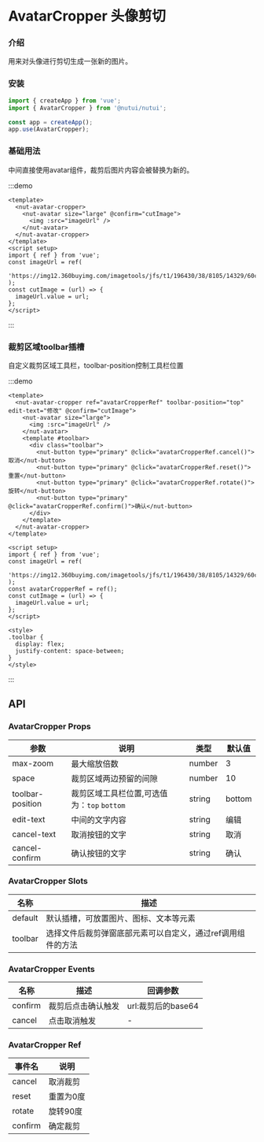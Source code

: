 # AvatarCropper 头像剪切

### 介绍

用来对头像进行剪切生成一张新的图片。

### 安装

```js
import { createApp } from 'vue';
import { AvatarCropper } from '@nutui/nutui';

const app = createApp();
app.use(AvatarCropper);
```

### 基础用法

中间直接使用avatar组件，裁剪后图片内容会被替换为新的。

:::demo

```vue
<template>
  <nut-avatar-cropper>
    <nut-avatar size="large" @confirm="cutImage">
      <img :src="imageUrl" />
    </nut-avatar>
  </nut-avatar-cropper>
</template>
<script setup>
import { ref } from 'vue';
const imageUrl = ref(
  'https://img12.360buyimg.com/imagetools/jfs/t1/196430/38/8105/14329/60c806a4Ed506298a/e6de9fb7b8490f38.png'
);
const cutImage = (url) => {
  imageUrl.value = url;
};
</script>
```

:::

### 裁剪区域toolbar插槽

自定义裁剪区域工具栏，toolbar-position控制工具栏位置

:::demo

```vue
<template>
  <nut-avatar-cropper ref="avatarCropperRef" toolbar-position="top" edit-text="修改" @confirm="cutImage">
    <nut-avatar size="large">
      <img :src="imageUrl" />
    </nut-avatar>
    <template #toolbar>
      <div class="toolbar">
        <nut-button type="primary" @click="avatarCropperRef.cancel()">取消</nut-button>
        <nut-button type="primary" @click="avatarCropperRef.reset()">重置</nut-button>
        <nut-button type="primary" @click="avatarCropperRef.rotate()">旋转</nut-button>
        <nut-button type="primary" @click="avatarCropperRef.confirm()">确认</nut-button>
      </div>
    </template>
  </nut-avatar-cropper>
</template>

<script setup>
import { ref } from 'vue';
const imageUrl = ref(
  'https://img12.360buyimg.com/imagetools/jfs/t1/196430/38/8105/14329/60c806a4Ed506298a/e6de9fb7b8490f38.png'
);
const avatarCropperRef = ref();
const cutImage = (url) => {
  imageUrl.value = url;
};
</script>

<style>
.toolbar {
  display: flex;
  justify-content: space-between;
}
</style>
```

:::

## API

### AvatarCropper Props

| 参数 | 说明 | 类型 | 默认值 |
| --- | --- | --- | --- |
| max-zoom | 最大缩放倍数 | number | 3 |
| space | 裁剪区域两边预留的间隙 | number | 10 |
| toolbar-position | 裁剪区域工具栏位置,可选值为：`top` `bottom` | string | bottom |
| edit-text | 中间的文字内容 | string | 编辑 |
| cancel-text | 取消按钮的文字 | string | 取消 |
| cancel-confirm | 确认按钮的文字 | string | 确认 |

### AvatarCropper Slots

| 名称 | 描述 |
| --- | --- |
| default | 默认插槽，可放置图片、图标、文本等元素 |
| toolbar | 选择文件后裁剪弹窗底部元素可以自定义，通过ref调用组件的方法 |

### AvatarCropper Events

| 名称 | 描述 | 回调参数 |
| --- | --- | --- |
| confirm | 裁剪后点击确认触发 | url:裁剪后的base64 |
| cancel | 点击取消触发 | - |

### AvatarCropper Ref

| 事件名 | 说明 |
| --- | --- |
| cancel | 取消裁剪 |
| reset | 重置为0度 |
| rotate | 旋转90度 |
| confirm | 确定裁剪 |
